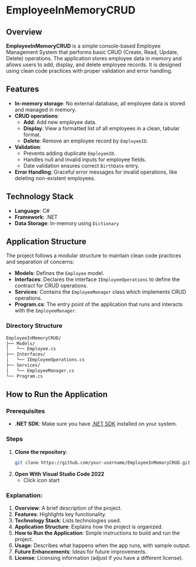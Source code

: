 ﻿# EmployeeInMemoryCRUD

## Overview
**EmployeeInMemoryCRUD** is a simple console-based Employee Management System that performs basic CRUD (Create, Read, Update, Delete) operations. The application stores employee data in memory and allows users to add, display, and delete employee records. It is designed using clean code practices with proper validation and error handling.

## Features
- **In-memory storage**: No external database, all employee data is stored and managed in memory.
- **CRUD operations**:
  - **Add**: Add new employee data.
  - **Display**: View a formatted list of all employees in a clean, tabular format.
  - **Delete**: Remove an employee record by `EmployeeID`.
- **Validation**: 
  - Prevents adding duplicate `EmployeeID`.
  - Handles null and invalid inputs for employee fields.
  - Date validation ensures correct `BirthDate` entry.
- **Error Handling**: Graceful error messages for invalid operations, like deleting non-existent employees.

## Technology Stack
- **Language**: C#
- **Framework**: .NET
- **Data Storage**: In-memory using `Dictionary`

## Application Structure
The project follows a modular structure to maintain clean code practices and separation of concerns:
- **Models**: Defines the `Employee` model.
- **Interfaces**: Declares the interface `IEmployeeOperations` to define the contract for CRUD operations.
- **Services**: Contains the `EmployeeManager` class which implements CRUD operations.
- **Program.cs**: The entry point of the application that runs and interacts with the `EmployeeManager`.

### Directory Structure
```bash
EmployeeInMemoryCRUD/
├── Models/
│   └── Employee.cs         
├── Interfaces/
│   └── IEmployeeOperations.cs
├── Services/
│   └── EmployeeManager.cs   
└── Program.cs               
```


## How to Run the Application

### Prerequisites
- **.NET SDK**: Make sure you have [.NET SDK](https://dotnet.microsoft.com/download) installed on your system.

### Steps
1. **Clone the repository**:
   ```bash
   git clone https://github.com/your-username/EmployeeInMemoryCRUD.git
2. **Open With Visual Studio Code 2022**
	- Click icon start


### Explanation:
1. **Overview**: A brief description of the project.
2. **Features**: Highlights key functionality.
3. **Technology Stack**: Lists technologies used.
4. **Application Structure**: Explains how the project is organized.
5. **How to Run the Application**: Simple instructions to build and run the project.
6. **Usage**: Describes what happens when the app runs, with sample output.
7. **Future Enhancements**: Ideas for future improvements.
8. **License**: Licensing information (adjust if you have a different license).


